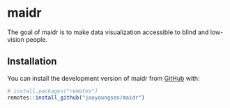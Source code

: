 
<!-- README.md is generated from README.Rmd. Please edit that file -->

# maidr

<!-- badges: start -->
<!-- badges: end -->

The goal of maidr is to make data visualization accessible to blind and
low-vision people.

## Installation

You can install the development version of maidr from
[GitHub](https://github.com/) with:

``` r
# install.packages("remotes")
remotes::install_github("jooyoungseo/maidr")
```
